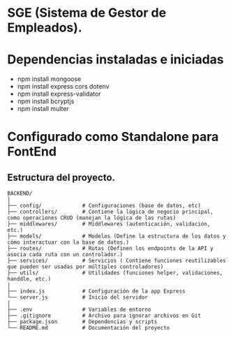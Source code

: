 # SGE (Sistema de Gestor de Empleados).

# Dependencias instaladas e iniciadas

- npm install mongoose
- npm install express cors dotenv
- npm install express-validator
- npm install bcryptjs
- npm install multer


# Configurado como Standalone para FontEnd

## Estructura del proyecto.

```
BACKEND/
│
├── config/             # Configuraciones (base de datos, etc)
├── controllers/        # Contiene la lógica de negocio principal, como operaciones CRUD (manejan la lógica de las rutas)
├── middlewares/        # Middlewares (autenticación, validación, etc.)
├── models/             # Modelos (Define la estructura de los datos y cómo interactuar con la base de datos.)
├── routes/             # Rutas (Definen los endpoints de la API y asocia cada ruta con un controlador.)
├── services/           # Servicios ( Contiene funciones reutilizables que pueden ser usadas por múltiples controladores)
├── utils/              # Utilidades (funciones helper, validaciones, handdle, etc.)
|
├── index.js            # Configuración de la app Express
└── server.js           # Inicio del servidor
│
├── .env                # Variables de entorno
├── .gitignore          # Archivo para ignorar archivos en Git
├── package.json        # Dependencias y scripts
└── README.md           # Documentación del proyecto
```

